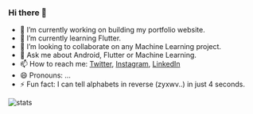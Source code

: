 ### Hi there 👋

- 🔭 I’m currently working on building my portfolio website.
- 🌱 I’m currently learning Flutter.
- 👯 I’m looking to collaborate on any Machine Learning project.
- 💬 Ask me about Android, Flutter or Machine Learning.
- 📫 How to reach me: [Twitter](https://twitter.com/sakarayajitesh), [Instagram](https://www.instagram.com/s_ajitesh), [LinkedIn](https://www.linkedin.com/in/ajitesh-sakaray/)
- 😄 Pronouns: ...
- ⚡ Fun fact: I can tell alphabets in reverse (zyxwv..) in just 4 seconds. 

![stats](https://github-readme-stats.vercel.app/api?username=sakarayajitesh&&show_icons=true&icon_color=737373&title_color=226e39&text_color=737373&bg_color=F0FFF4&hide=[%22prs%22])
